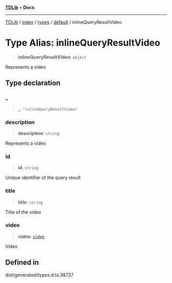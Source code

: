 [**TDLib**](../../../../../../README.md) • **Docs**

***

[TDLib](../../../../../../modules.md) / [index](../../../../../README.md) / [types](../../../README.md) / [default](../README.md) / inlineQueryResultVideo

# Type Alias: inlineQueryResultVideo

> **inlineQueryResultVideo**: `object`

Represents a video

## Type declaration

### \_

> **\_**: `"inlineQueryResultVideo"`

### description

> **description**: `string`

Represents a video

### id

> **id**: `string`

Unique identifier of the query result

### title

> **title**: `string`

Title of the video

### video

> **video**: [`video`](video-1.md)

Video

## Defined in

dist/generated/types.d.ts:38737
